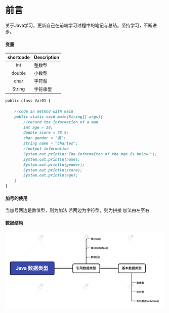 # 前言

关于Java学习，更新自己在前端学习过程中的笔记与总结。坚持学习，不断进步。

#### 变量
| shortcode | Description | 
| :-: | - | 
| int | 整数型 | 
| double | 小数型 |
| char | 字符型 |
| String | 字符串型 |

```markdown
public class Var01 {

    //code an method with main
    public static void main(String[] args){
        //record the information of a man
        int age = 30;
        double score = 88.9;
        char gender = '男';
        String name = "Charles";
        //output information
        System.out.println("The informaiton of the man is below:");
        System.out.println(name);
        System.out.println(gender);
        System.out.println(score);
        System.out.println(age);
    }
}

```
#### 加号的使用
当加号两边是数值型，则为加法
若两边为字符型，则为拼接
加法由左至右

#### 数据结构
![The diagram for the type of value in Java](Java数据类型.png)
